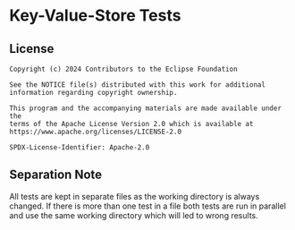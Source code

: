 # Key-Value-Store Tests

## License

```
Copyright (c) 2024 Contributors to the Eclipse Foundation

See the NOTICE file(s) distributed with this work for additional
information regarding copyright ownership.

This program and the accompanying materials are made available under the
terms of the Apache License Version 2.0 which is available at
https://www.apache.org/licenses/LICENSE-2.0

SPDX-License-Identifier: Apache-2.0
```

## Separation Note

All tests are kept in separate files as the working directory is always
changed. If there is more than one test in a file both tests are run in
parallel and use the same working directory which will led to wrong results.

